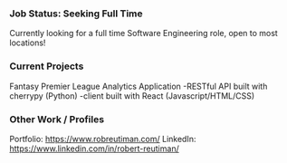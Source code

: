 ### Job Status: Seeking Full Time

Currently looking for a full time Software Engineering role, open to most locations! 

### Current Projects
Fantasy Premier League Analytics Application
  -RESTful API built with cherrypy (Python)
  -client built with React (Javascript/HTML/CSS)

### Other Work / Profiles
Portfolio: https://www.robreutiman.com/
LinkedIn: https://www.linkedin.com/in/robert-reutiman/
